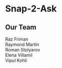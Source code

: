Snap-2-Ask
================================

Our Team
-------------------------

Raz Friman<br>
Raymond Martin<br>
Roman Stolyarov<br>
Elena Villamil<br>
Vipul Kohli
